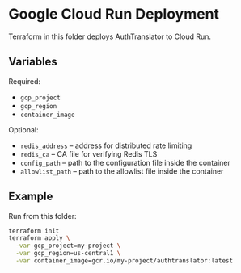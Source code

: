 # Google Cloud Run Deployment

Terraform in this folder deploys AuthTranslator to Cloud Run.

## Variables

Required:

- `gcp_project`
- `gcp_region`
- `container_image`

Optional:

- `redis_address` – address for distributed rate limiting
- `redis_ca` – CA file for verifying Redis TLS
- `config_path` – path to the configuration file inside the container
- `allowlist_path` – path to the allowlist file inside the container

## Example

Run from this folder:

```bash
terraform init
terraform apply \
  -var gcp_project=my-project \
  -var gcp_region=us-central1 \
  -var container_image=gcr.io/my-project/authtranslator:latest
```
